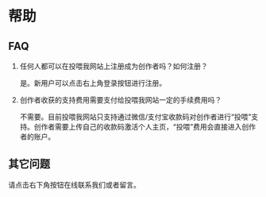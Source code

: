# 帮助

## FAQ

1. 任何人都可以在投喂我网站上注册成为创作者吗？如何注册？

   是。新用户可以点击右上角登录按钮进行注册。

2. 创作者收获的支持费用需要支付给投喂我网站一定的手续费用吗？

   不需要。目前投喂我网站只支持通过微信/支付宝收款码对创作者进行“投喂”支持。创作者需要上传自己的收款码激活个人主页，“投喂”费用会直接进入创作者的账户。

## 其它问题

请点击右下角按钮在线联系我们或者留言。
